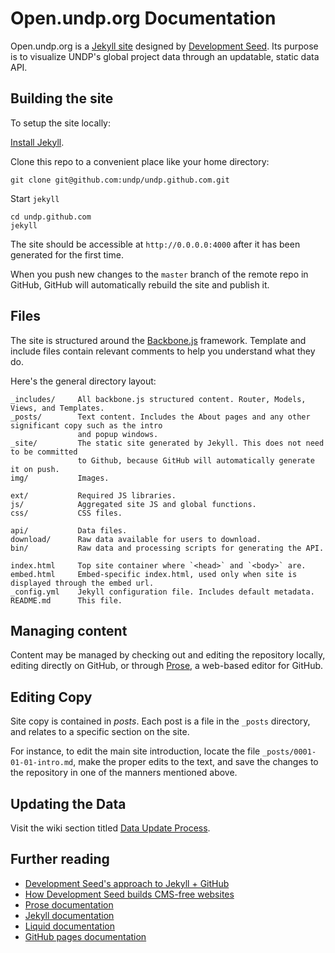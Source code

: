 # Open.undp.org Documentation

Open.undp.org is a [Jekyll site](https://github.com/mojombo/jekyll) designed by [Development Seed](http://developmentseed.org). Its purpose is to visualize UNDP's global project data through an updatable, static data API.

## Building the site

To setup the site locally:

[Install Jekyll](https://github.com/mojombo/jekyll/wiki/install).

Clone this repo to a convenient place like your home directory:

    git clone git@github.com:undp/undp.github.com.git

Start `jekyll`

    cd undp.github.com
    jekyll

The site should be accessible at `http://0.0.0.0:4000` after it has been generated for the first time.

When you push new changes to the `master` branch of the remote repo in GitHub, GitHub will automatically rebuild the site and publish it.


## Files

The site is structured around the [Backbone.js](http://backbonejs.org/) framework. Template and include files contain relevant comments to help you understand what they do.

Here's the general directory layout:

    _includes/     All backbone.js structured content. Router, Models, Views, and Templates.
    _posts/        Text content. Includes the About pages and any other significant copy such as the intro
                   and popup windows.
    _site/         The static site generated by Jekyll. This does not need to be committed
                   to Github, because GitHub will automatically generate it on push.
    img/           Images.

    ext/           Required JS libraries.
    js/            Aggregated site JS and global functions.
    css/           CSS files.
    
    api/           Data files.
    download/      Raw data available for users to download.
    bin/           Raw data and processing scripts for generating the API.
    
    index.html     Top site container where `<head>` and `<body>` are.
    embed.html     Embed-specific index.html, used only when site is displayed through the embed url.
    _config.yml    Jekyll configuration file. Includes default metadata.
    README.md      This file.
    

## Managing content

Content may be managed by checking out and editing the repository locally, editing directly on GitHub, or through [Prose](http://prose.io/about.html), a web-based editor for GitHub.

## Editing Copy

Site copy is contained in *posts*. Each post is a file in the `_posts` directory, and relates to a specific section on the site.

For instance, to edit the main site introduction, locate the file `_posts/0001-01-01-intro.md`, make the proper edits to the text, and save the changes to the repository in one of the manners mentioned above.

## Updating the Data

Visit the wiki section titled [Data Update Process](https://github.com/undp/undp.github.com/wiki/Data-Update-Process).

## Further reading

- [Development Seed's approach to Jekyll + GitHub](http://developmentseed.org/blog/2011/09/09/jekyll-github-pages/)
- [How Development Seed builds CMS-free websites](http://developmentseed.org/blog/2012/07/27/build-cms-free-websites/)
- [Prose documentation](http://prose.io/help.html)
- [Jekyll documentation](https://github.com/mojombo/jekyll/wiki)
- [Liquid documentation](https://github.com/shopify/liquid/wiki/liquid-for-designers)
- [GitHub pages documentation](https://help.github.com/categories/20/articles)
